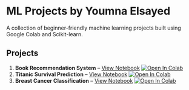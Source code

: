 # ML Projects by Youmna Elsayed

A collection of beginner-friendly machine learning projects built using Google Colab and Scikit-learn.

## Projects
1. **Book Recommendation System** – [View Notebook](BookRecommendationSystem/BookRecommendationSystem.ipynb)
[![Open In Colab](https://colab.research.google.com/assets/colab-badge.svg)](https://colab.research.google.com/drive/1YuO6zlurYj5zGNO1JKpQrzYr3avQ50z4?usp=sharing)
2. **Titanic Survival Prediction** – [View Notebook](TitanicSurvivalPrediction/TitanicSurvivalPrediction.ipynb)
[![Open In Colab](https://colab.research.google.com/assets/colab-badge.svg)](https://colab.research.google.com/drive/1h4jZ_Y8XWOZG2RFSamhywFMufWtsN14e?usp=sharing)
3. **Breast Cancer Classification** – [View Notebook](BreastCancerClassification/BreastCancerClassification.ipynb)
[![Open In Colab](https://colab.research.google.com/assets/colab-badge.svg)](https://colab.research.google.com/drive/1GQvhsk8jrd8B6PhkpT5ODVGGTqdJ4bu3?usp=sharing)
